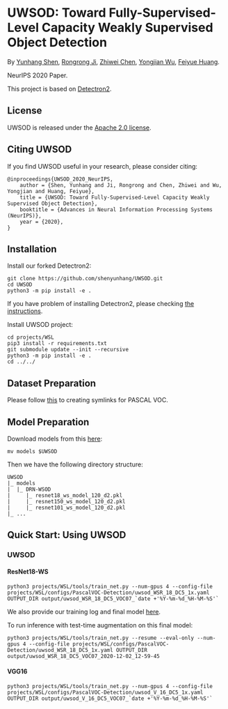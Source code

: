 # UWSOD: Toward Fully-Supervised-Level Capacity Weakly Supervised Object Detection

By [Yunhang Shen](), [Rongrong Ji](), [Zhiwei Chen](), [Yongjian Wu](), [Feiyue Huang]().

NeurIPS 2020 Paper.

This project is based on [Detectron2](https://github.com/facebookresearch/detectron2).

## License

UWSOD is released under the [Apache 2.0 license](LICENSE).


## Citing UWSOD

If you find UWSOD useful in your research, please consider citing:

```
@inproceedings{UWSOD_2020_NeurIPS,
	author = {Shen, Yunhang and Ji, Rongrong and Chen, Zhiwei and Wu, Yongjian and Huang, Feiyue},
	title = {UWSOD: Toward Fully-Supervised-Level Capacity Weakly Supervised Object Detection},
	booktitle = {Advances in Neural Information Processing Systems (NeurIPS)},
	year = {2020},
}   
```

## Installation

Install our forked Detectron2:
```
git clone https://github.com/shenyunhang/UWSOD.git
cd UWSOD
python3 -m pip install -e .
```
If you have problem of installing Detectron2, please checking [the instructions](https://detectron2.readthedocs.io/tutorials/install.html).

Install UWSOD project:
```
cd projects/WSL
pip3 install -r requirements.txt
git submodule update --init --recursive
python3 -m pip install -e .
cd ../../
```

## Dataset Preparation
Please follow [this](https://github.com/shenyunhang/UWSOD/blob/UWSOD/datasets/README.md#expected-dataset-structure-for-pascal-voc) to creating symlinks for PASCAL VOC.


## Model Preparation

Download models from this [here](https://1drv.ms/f/s!Am1oWgo9554dgRQ8RE1SRGvK7HW2):
```
mv models $UWSOD
```

Then we have the following directory structure:
```
UWSOD
|_ models
|  |_ DRN-WSOD
|     |_ resnet18_ws_model_120_d2.pkl
|     |_ resnet150_ws_model_120_d2.pkl
|     |_ resnet101_ws_model_120_d2.pkl
|_ ...
```


## Quick Start: Using UWSOD

### UWSOD

#### ResNet18-WS
```
python3 projects/WSL/tools/train_net.py --num-gpus 4 --config-file projects/WSL/configs/PascalVOC-Detection/uwsod_WSR_18_DC5_1x.yaml OUTPUT_DIR output/uwsod_WSR_18_DC5_VOC07_`date +'%Y-%m-%d_%H-%M-%S'`
```

We also provide our training log and final model [here](https://1drv.ms/u/s!Am1oWgo9554dhuBqu66fRrzkl8wBzg?e=dlKN4W).

To run inference with test-time augmentation on this final model:
```
python3 projects/WSL/tools/train_net.py --resume --eval-only --num-gpus 4 --config-file projects/WSL/configs/PascalVOC-Detection/uwsod_WSR_18_DC5_1x.yaml OUTPUT_DIR output/uwsod_WSR_18_DC5_VOC07_2020-12-02_12-59-45
```

#### VGG16
```
python3 projects/WSL/tools/train_net.py --num-gpus 4 --config-file projects/WSL/configs/PascalVOC-Detection/uwsod_V_16_DC5_1x.yaml OUTPUT_DIR output/uwsod_V_16_DC5_VOC07_`date +'%Y-%m-%d_%H-%M-%S'`
```
